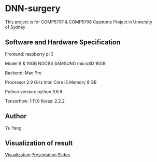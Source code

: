 # DNN-surgery
This project is for COMP5707 & COMP5708 Capstone Project in Unversity of Sydney


## Software and Hardware Specification


Frontend: raspberry pi 3

Model B \& 16GB NOOBS
SAMSUNG microSD 16GB


Backend: Mac Pro

Processor 2.9 GHz Intel Core i5
Memory 8 GB


Python version: python 3.6.6

Tensorflow: 1.11.0
Keras: 2.2.2


## Author
Yu Yang 

## Visualization of result
[Visualization](https://github.com/yangyuchelsea/DNN-surgery/blob/master/surgery_experiment/result/surgery/visual.ipynb)
[Presentation Slides](https://github.com/yangyuchelsea/DNN-surgery/blob/master/Presentation.pdf)
